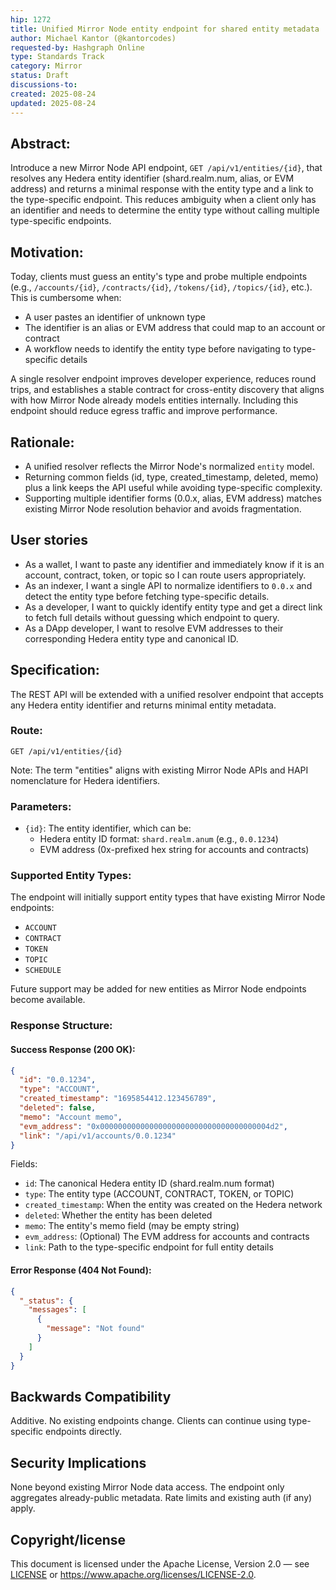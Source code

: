 ```yaml
---
hip: 1272
title: Unified Mirror Node entity endpoint for shared entity metadata
author: Michael Kantor (@kantorcodes)
requested-by: Hashgraph Online
type: Standards Track
category: Mirror
status: Draft
discussions-to:
created: 2025-08-24
updated: 2025-08-24
---
```


## Abstract:

Introduce a new Mirror Node API endpoint, `GET /api/v1/entities/{id}`, that resolves any Hedera entity identifier (shard.realm.num, alias, or EVM address) and returns a minimal response with the entity type and a link to the type-specific endpoint. This reduces ambiguity when a client only has an identifier and needs to determine the entity type without calling multiple type-specific endpoints.

## Motivation:

Today, clients must guess an entity's type and probe multiple endpoints (e.g., `/accounts/{id}`, `/contracts/{id}`, `/tokens/{id}`, `/topics/{id}`, etc.). This is cumbersome when:

- A user pastes an identifier of unknown type
- The identifier is an alias or EVM address that could map to an account or contract
- A workflow needs to identify the entity type before navigating to type-specific details

A single resolver endpoint improves developer experience, reduces round trips, and establishes a stable contract for cross-entity discovery that aligns with how Mirror Node already models entities internally. Including this endpoint should reduce egress traffic and improve performance.

## Rationale:

- A unified resolver reflects the Mirror Node's normalized `entity` model.
- Returning common fields (id, type, created_timestamp, deleted, memo) plus a link keeps the API useful while avoiding type-specific complexity.
- Supporting multiple identifier forms (0.0.x, alias, EVM address) matches existing Mirror Node resolution behavior and avoids fragmentation.

## User stories

- As a wallet, I want to paste any identifier and immediately know if it is an account, contract, token, or topic so I can route users appropriately.
- As an indexer, I want a single API to normalize identifiers to `0.0.x` and detect the entity type before fetching type-specific details.
- As a developer, I want to quickly identify entity type and get a direct link to fetch full details without guessing which endpoint to query.
- As a DApp developer, I want to resolve EVM addresses to their corresponding Hedera entity type and canonical ID.

## Specification:

The REST API will be extended with a unified resolver endpoint that accepts any Hedera entity identifier and returns minimal entity metadata.

### Route:

`GET /api/v1/entities/{id}`

Note: The term "entities" aligns with existing Mirror Node APIs and HAPI nomenclature for Hedera identifiers.

### Parameters:

- `{id}`: The entity identifier, which can be:
  - Hedera entity ID format: `shard.realm.anum` (e.g., `0.0.1234`)
  - EVM address (0x-prefixed hex string for accounts and contracts)

### Supported Entity Types:

The endpoint will initially support entity types that have existing Mirror Node endpoints:
- `ACCOUNT`
- `CONTRACT` 
- `TOKEN`
- `TOPIC`
- `SCHEDULE`

Future support may be added for new entities as Mirror Node endpoints become available.

### Response Structure:

#### Success Response (200 OK):

```json
{
  "id": "0.0.1234",
  "type": "ACCOUNT",
  "created_timestamp": "1695854412.123456789",
  "deleted": false,
  "memo": "Account memo",
  "evm_address": "0x00000000000000000000000000000000000004d2",
  "link": "/api/v1/accounts/0.0.1234"
}
```

Fields:
- `id`: The canonical Hedera entity ID (shard.realm.num format)
- `type`: The entity type (ACCOUNT, CONTRACT, TOKEN, or TOPIC)
- `created_timestamp`: When the entity was created on the Hedera network
- `deleted`: Whether the entity has been deleted
- `memo`: The entity's memo field (may be empty string)
- `evm_address`: (Optional) The EVM address for accounts and contracts
- `link`: Path to the type-specific endpoint for full entity details

#### Error Response (404 Not Found):

```json
{
  "_status": {
    "messages": [
      {
        "message": "Not found"
      }
    ]
  }
}
```

## Backwards Compatibility

Additive. No existing endpoints change. Clients can continue using type-specific endpoints directly.

## Security Implications

None beyond existing Mirror Node data access. The endpoint only aggregates already-public metadata. Rate limits and existing auth (if any) apply.

## Copyright/license

This document is licensed under the Apache License, Version 2.0 — see [LICENSE](../LICENSE) or <https://www.apache.org/licenses/LICENSE-2.0>.
